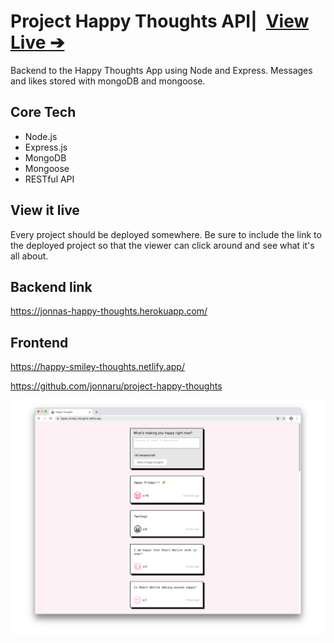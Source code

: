 # Project Happy Thoughts API|&ensp;[View Live &#10132;](https://happy-smiley-thoughts.netlify.app/)

Backend to the Happy Thoughts App using Node and Express. Messages and likes stored with mongoDB and mongoose.

## Core Tech

- Node.js
- Express.js
- MongoDB
- Mongoose
- RESTful API

## View it live

Every project should be deployed somewhere. Be sure to include the link to the deployed project so that the viewer can click around and see what it's all about.

## Backend link

https://jonnas-happy-thoughts.herokuapp.com/

## Frontend

https://happy-smiley-thoughts.netlify.app/

https://github.com/jonnaru/project-happy-thoughts

![mockup](mockup.jpg)
